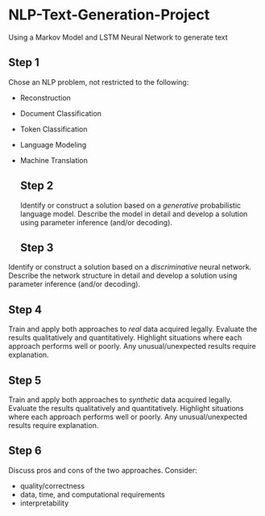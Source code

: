 # NLP-Text-Generation-Project
Using a Markov Model and LSTM Neural Network to generate text

## Step 1
Chose an NLP problem, not restricted to the following:
* Reconstruction
* Document Classification
* Token Classification
* Language Modeling
* Machine Translation

  ## Step 2
  Identify or construct a solution based on a *generative* probabilistic language model. Describe the model in detail and
  develop a solution using parameter inference (and/or decoding).

  ## Step 3
 Identify or construct a solution based on a *discriminative* neural network. Describe the network structure in detail and
  develop a solution using parameter inference (and/or decoding).

  ## Step 4
  Train and apply both approaches to *real* data acquired legally. Evaluate the results qualitatively and quantitatively.
  Highlight situations where each approach performs well or poorly. Any unusual/unexpected results require explanation.

  ## Step 5
Train and apply both approaches to *synthetic* data acquired legally. Evaluate the results qualitatively and quantitatively.
Highlight situations where each approach performs well or poorly. Any unusual/unexpected results require explanation.

## Step 6 
Discuss pros and cons of the two approaches. Consider:
* quality/correctness
* data, time, and computational requirements
* interpretability 
